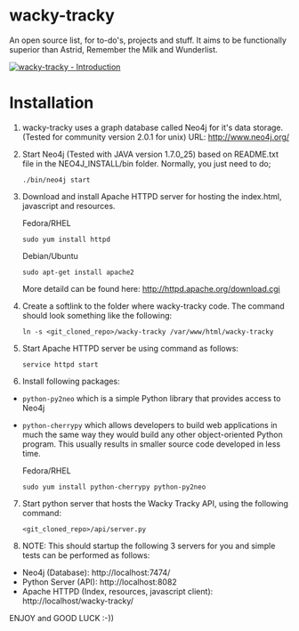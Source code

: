 wacky-tracky
===

An open source list, for to-do's, projects and stuff. It aims to be functionally superior than Astrid, Remember the Milk and Wunderlist. 

[![wacky-tracky - Introduction](http://img.youtube.com/vi/mhwyikphtio/1.jpg)](http://www.youtube.com/watch?v=mhwyikphtio)

Installation
===

1. wacky-tracky uses a graph database called Neo4j for it's data storage. (Tested for community version 2.0.1 for unix) URL: http://www.neo4j.org/ 

2. Start Neo4j (Tested with JAVA version 1.7.0_25) based on README.txt file in the NEO4J_INSTALL/bin folder. Normally, you just need to do;

	`./bin/neo4j start`

3. Download and install Apache HTTPD server for hosting the index.html, javascript and resources.

	Fedora/RHEL

	`sudo yum install httpd`

	Debian/Ubuntu

	`sudo apt-get install apache2`

	More detaild can be found here: http://httpd.apache.org/download.cgi 

4. Create a softlink to the folder where wacky-tracky code. The command should look something like the following:

	`ln -s <git_cloned_repo>/wacky-tracky /var/www/html/wacky-tracky` 

5. Start Apache HTTPD server be using command as follows:

	`service httpd start`

6. Install following packages:

- `python-py2neo` which is a simple Python library that provides access to Neo4j
- `python-cherrypy` which allows developers to build web applications in much the same way they would build any other object-oriented Python program. This usually results in smaller source code developed in less time.

	Fedora/RHEL

	`sudo yum install python-cherrypy python-py2neo`

7. Start python server that hosts the Wacky Tracky API, using the following command:

	`<git_cloned_repo>/api/server.py`

8. NOTE: This should startup the following 3 servers for you and simple tests can be performed as follows:

- Neo4j (Database): http://localhost:7474/ 
- Python Server (API): http://localhost:8082
- Apache HTTPD (Index, resources, javascript client): http://localhost/wacky-tracky/


ENJOY and GOOD LUCK :-))

